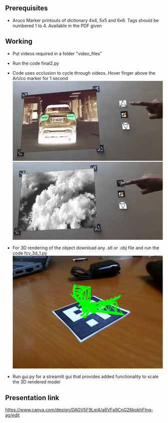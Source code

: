 ## Prerequisites
* Aruco Marker printouts of dictionary 4x4, 5x5 and 6x6. Tags should be numbered 1 to 4. Available in the PDF given

## Working
* Put videos required in a folder "video_files" 
* Run the code final2.py 
* Code uses occlusion to cycle through videos. Hover finger above the ArUco marker for 1 second
![alt text](<Images/Screenshot 2024-11-08 195918.png>)
![alt text](<Images/Screenshot 2024-11-08 200014.png>)

* For 3D rendering of the object download any .stl or .obj file and run the code fcv_3d_1.py
![alt text](Images/3drender.jpeg)

* Run gui.py for a streamlit gui that provides added functionality to scale the 3D rendered model
## Presentation link
https://www.canva.com/design/DAGV5F9Lei4/a6VFa9CnG26kokhFInq-ag/edit
